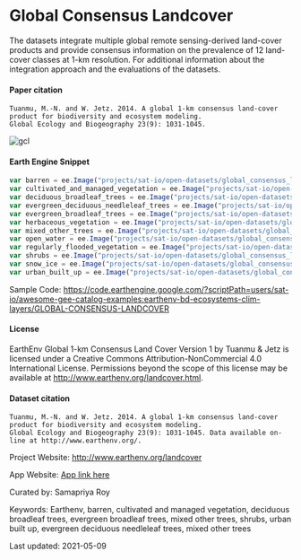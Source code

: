 # Global Consensus Landcover

The datasets integrate multiple global remote sensing-derived land-cover products and provide consensus information on the prevalence of 12 land-cover classes at 1-km resolution. For additional information about the integration approach and the evaluations of the datasets.

#### Paper citation

```
Tuanmu, M.-N. and W. Jetz. 2014. A global 1-km consensus land-cover product for biodiversity and ecosystem modeling.
Global Ecology and Biogeography 23(9): 1031-1045.
```

![gcl](https://user-images.githubusercontent.com/6677629/117578547-86606c00-b0b4-11eb-81c7-b6f6c9e25edd.gif)

#### Earth Engine Snippet

```js
var barren = ee.Image("projects/sat-io/open-datasets/global_consensus_landcover/barren");
var cultivated_and_managed_vegetation = ee.Image("projects/sat-io/open-datasets/global_consensus_landcover/cultivated_and_managed_vegetation");
var deciduous_broadleaf_trees = ee.Image("projects/sat-io/open-datasets/global_consensus_landcover/deciduous_broadleaf_trees");
var evergreen_deciduous_needleleaf_trees = ee.Image("projects/sat-io/open-datasets/global_consensus_landcover/evergreen-deciduous_needleleaf_trees");
var evergreen_broadleaf_trees = ee.Image("projects/sat-io/open-datasets/global_consensus_landcover/evergreen_broadleaf_trees");
var herbaceous_vegetation = ee.Image("projects/sat-io/open-datasets/global_consensus_landcover/herbaceous_vegetation");
var mixed_other_trees = ee.Image("projects/sat-io/open-datasets/global_consensus_landcover/mixed-other_trees");
var open_water = ee.Image("projects/sat-io/open-datasets/global_consensus_landcover/open_water");
var regularly_flooded_vegetation = ee.Image("projects/sat-io/open-datasets/global_consensus_landcover/regularly_flooded_vegetation");
var shrubs = ee.Image("projects/sat-io/open-datasets/global_consensus_landcover/shrubs");
var snow_ice = ee.Image("projects/sat-io/open-datasets/global_consensus_landcover/snow-ice");
var urban_built_up = ee.Image("projects/sat-io/open-datasets/global_consensus_landcover/urban-built-up");
```

Sample Code: https://code.earthengine.google.com/?scriptPath=users/sat-io/awesome-gee-catalog-examples:earthenv-bd-ecosystems-clim-layers/GLOBAL-CONSENSUS-LANDCOVER


#### License
EarthEnv Global 1-km Consensus Land Cover Version 1 by Tuanmu & Jetz is licensed under a Creative Commons Attribution-NonCommercial 4.0 International License. Permissions beyond the scope of this license may be available at http://www.earthenv.org/landcover.html.

#### Dataset citation

```
Tuanmu, M.-N. and W. Jetz. 2014. A global 1-km consensus land-cover product for biodiversity and ecosystem modeling.
Global Ecology and Biogeography 23(9): 1031-1045. Data available on-line at http://www.earthenv.org/.
```

Project Website: http://www.earthenv.org/landcover

App Website: [App link here](https://earthenv-dot-map-of-life.appspot.com/5/81.826/25.542?collections=consensus&layers=Herbaceous_Vegetation)

Curated by: Samapriya Roy

Keywords: Earthenv, barren, cultivated and managed vegetation, deciduous broadleaf trees, evergreen broadleaf trees, mixed other trees, shrubs, urban built up, evergreen deciduous needleleaf trees, mixed other trees

Last updated: 2021-05-09
